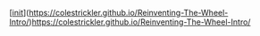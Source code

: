 [[init](https://colestrickler.github.io/Reinventing-The-Wheel-Intro/)](https://colestrickler.github.io/Reinventing-The-Wheel-Intro/)https://colestrickler.github.io/Reinventing-The-Wheel-Intro/
